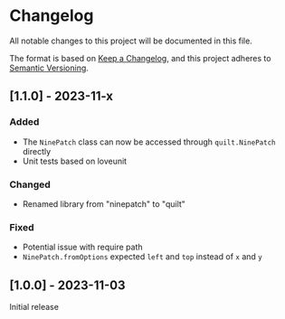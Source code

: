 # Changelog
All notable changes to this project will be documented in this file.

The format is based on [Keep a Changelog](https://keepachangelog.com/en/1.1.0/), and this project adheres to [Semantic Versioning](https://semver.org/spec/v2.0.0.html).

## [1.1.0] - 2023-11-x

### Added

- The `NinePatch` class can now be accessed through `quilt.NinePatch` directly
- Unit tests based on loveunit

### Changed

- Renamed library from "ninepatch" to "quilt"

### Fixed

- Potential issue with require path
- `NinePatch.fromOptions` expected `left` and `top` instead of `x` and  `y`

## [1.0.0] - 2023-11-03

Initial release
